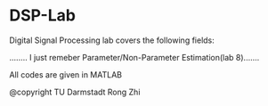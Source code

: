 # DSP-Lab
Digital Signal Processing lab covers the following fields:

........
I just remeber Parameter/Non-Parameter Estimation(lab 8).......

All codes are given in MATLAB

@copyright TU Darmstadt Rong Zhi
